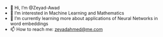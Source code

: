 - 👋 Hi, I’m @Zeyad-Awad
- 👀 I’m interested in Machine Learning and Mathematics
- 🌱 I’m currently learning more about applications of Neural Networks in word embeddings
- 📫 How to reach me: zeyadahmed@me.com

<!---
Zeyad-Awad/Zeyad-Awad is a ✨ special ✨ repository because its `README.md` (this file) appears on your GitHub profile.
You can click the Preview link to take a look at your changes.
--->
